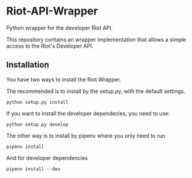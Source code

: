 # Riot-API-Wrapper
Python wrapper for the developer Riot API.

This repository contains an wrapper implementation that allows a simple access to the Riot's Developer API.

## Installation

You have two ways to install the Riot Wrapper.

The recommended is to install by the setup.py, with the default settings.

```
python setup.py install
```

If you want to install the developer dependecies, you need to use:

```
python setup.py develop
```

 The other way is to install by pipenv where you only need to run

 ```
 pipenv install
 ```

 And for developer dependencies

 ```
 pipenv install --dev
 ```

 